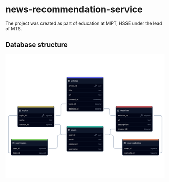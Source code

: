 # news-recommendation-service

The project was created as part of education at MIPT, HSSE under the lead of MTS.


## Database structure

![](app/src/main/resources/database/mindmap.png)
